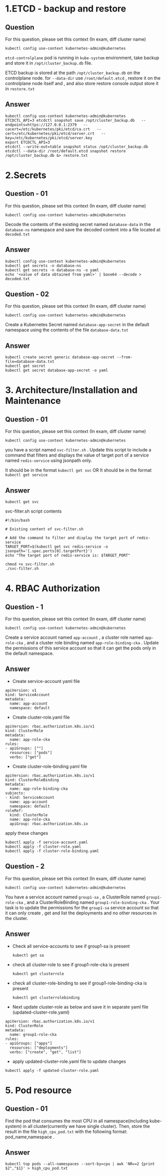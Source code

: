 # 1.ETCD - backup and restore

## Question
For this question, please set this context (In exam, diff cluster name)

`kubectl config use-context kubernetes-admin@kubernetes`


`etcd-controlplane` pod is running in `kube-system` environment, take backup and store it in `/opt/cluster_backup.db` file.

ETCD backup is stored at the path `/opt/cluster_backup.db`  on the controlplane  node. for `--data-dir` use `/root/default.etcd` , restore it on the controlplane  node itself and , and also store restore console output store it in `restore.txt`

##  Answer
```
kubectl config use-context kubernetes-admin@kubernetes
ETCDCTL_API=3 etcdctl snapshot save /opt/cluster_backup.db   --endpoints=https://127.0.0.1:2379   --cacert=/etc/kubernetes/pki/etcd/ca.crt   --cert=/etc/kubernetes/pki/etcd/server.crt   --key=/etc/kubernetes/pki/etcd/server.key
export ETCDCTL_API=3
etcdctl --write-out=table snapshot status /opt/cluster_backup.db 
etcdctl --data-dir /root/default.etcd snapshot restore /opt/cluster_backup.db &> restore.txt
```
# 2.Secrets

## Question - 01
For this question, please set this context (In exam, diff cluster name)

`kubectl config use-context kubernetes-admin@kubernetes`


Decode the contents of the existing secret named `database-data` in the `database-ns` namespace and save the decoded content into a file located at `decoded.txt`

## Answer
```
kubectl config use-context kubernetes-admin@kubernetes
kubectl get secrets -n database-ns
kubectl get secrets -n database-ns -o yaml
echo '<value of data obtained from yaml>' | base64 --decode > decoded.txt
```
## Question - 02
For this question, please set this context (In exam, diff cluster name)

`kubectl config use-context kubernetes-admin@kubernetes`


Create a Kubernetes Secret named `database-app-secret` in the default namespace using the contents of the file `database-data.txt`

## Answer
```
kubectl create secret generic database-app-secret --from-file=database-data.txt
kubectl get secret 
kubectl get secret database-app-secret -o yaml
```

# 3. Architecture/Installation and Maintenance

## Question - 01
For this question, please set this context (In exam, diff cluster name)

`kubectl config use-context kubernetes-admin@kubernetes`


you have a script named `svc-filter.sh` . Update this script to include a command that filters and displays the value of target port of a service named `redis-service` using jsonpath only.

It should be in the format `kubectl get svc` OR It should be in the format `kubectl get service`

## Answer
```
kubectl get svc
```
svc-filter.sh script contents
```
#!/bin/bash

# Existing content of svc-filter.sh

# Add the command to filter and display the target port of redis-service
TARGET_PORT=$(kubectl get svc redis-service -o jsonpath='{.spec.ports[0].targetPort}')
echo "The target port of redis-service is: $TARGET_PORT"
```
```
chmod +x svc-filter.sh 
./svc-filter.sh
```
# 4. RBAC Authorization

## Question - 1
For this question, please set this context (In exam, diff cluster name)

`kubectl config use-context kubernetes-admin@kubernetes`


Create a service account named `app-account` , a cluster role named `app-role-cka` , and a cluster role binding named `app-role-binding-cka` . Update the permissions of this service account so that it can get the pods only in the default namespace.

## Answer
* Create service-account yaml file
```
apiVersion: v1
kind: ServiceAccount
metadata:
  name: app-account
  namespace: default
```
* Create cluster-role.yaml file
```
apiVersion: rbac.authorization.k8s.io/v1
kind: ClusterRole
metadata:
  name: app-role-cka
rules:
- apiGroups: [""]
  resources: ["pods"]
  verbs: ["get"]
```
* Create cluster-role-binding.yaml file
```
apiVersion: rbac.authorization.k8s.io/v1
kind: ClusterRoleBinding
metadata:
  name: app-role-binding-cka
subjects:
- kind: ServiceAccount
  name: app-account
  namespace: default
roleRef:
  kind: ClusterRole
  name: app-role-cka
  apiGroup: rbac.authorization.k8s.io

```
apply these changes
```
kubectl apply -f service-account.yaml
kubectl apply -f cluster-role.yaml
kubectl apply -f cluster-role-binding.yaml
```
## Question - 2
For this question, please set this context (In exam, diff cluster name)

`kubectl config use-context kubernetes-admin@kubernetes`


You have a service account named `group1-sa` , a ClusterRole named `group1-role-cka` , and a ClusterRoleBinding named `group1-role-binding-cka` . Your task is to update the permissions for the `group1-sa` service account so that it can only create , get and list the deployments and no other resources in the cluster.

## Answer
* Check all service-accounts to see if group1-sa is present
  ```
  kubectl get sa
  ```
* check all cluster-role to see if group1-role-cka is present
  ```
  kubectl get clusterrole
  ```
* check all cluster-role-binding to see if group1-role-binding-cka is present
  ```
  kubectl get clusterrolebinding
  ```
* Next update cluster-role as below and save it in separate yaml file (updated-cluster-role.yaml)
```
apiVersion: rbac.authorization.k8s.io/v1
kind: ClusterRole
metadata:
  name: group1-role-cka
rules:
- apiGroups: ["apps"]
  resources: ["deployments"]
  verbs: ["create", "get", "list"]
```
* apply updated-cluster-role.yaml file to update changes
```
kubectl apply -f updated-cluster-role.yaml
```
# 5. Pod resource

## Question - 01
Find the pod that consumes the most CPU in all namespace(including kube-system) in all cluster(currently we have single cluster). Then, store the result in the file `high_cpu_pod.txt` with the following format: pod_name,namespace .
## Answer
```
kubectl top pods --all-namespaces --sort-by=cpu | awk 'NR==2 {print $2","$1}' > high_cpu_pod.txt
```
